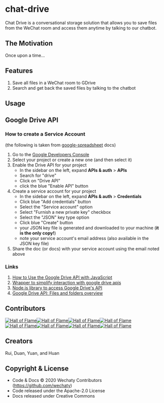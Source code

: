 # chat-drive

Chat Drive is a conversational storage solution that allows you to save files from the WeChat room and access them anytime by talking to our chatbot.

## The Motivation

Once upon a time...

## Features

1. Save all files in a WeChat room to GDrive
1. Search and get back the saved files by talking to the chatbot

## Usage

## Google Drive API

### How to create a Service Account

(the following is taken from [google-spreadsheet](https://www.npmjs.com/package/google-spreadsheet) docs)

1. Go to the [Google Developers Console](https://console.developers.google.com/project)
2. Select your project or create a new one (and then select it)
3. Enable the Drive API for your project
    - In the sidebar on the left, expand **APIs & auth** > **APIs**
    - Search for "drive"
    - Click on "Drive API"
    - click the blue "Enable API" button
4. Create a service account for your project
    - In the sidebar on the left, expand **APIs & auth** > **Credentials**
    - Click blue "Add credentials" button
    - Select the "Service account" option
    - Select "Furnish a new private key" checkbox
    - Select the "JSON" key type option
    - Click blue "Create" button
    - your JSON key file is generated and downloaded to your machine (**it is the only copy!**)
    - note your service account's email address (also available in the JSON key file)
5. Share the doc (or docs) with your service account using the email noted above

### Links

1. [How to Use the Google Drive API with JavaScript](https://medium.com/@bretcameron/how-to-use-the-google-drive-api-with-javascript-57a6cc9e5262)
1. [Wrapper to simplify interaction with google drive apis](https://github.com/rainabba/node-cloudfs-drive)
1. [Node.js library to access Google Drive's API](https://github.com/niftylettuce/node-google-drive)
1. [Google Drive API: Files and folders overview](https://developers.google.com/drive/api/v3/about-files#file_organization)

## Contributors

[![Hall of Flame](https://sourcerer.io/fame/huan/wechaty/chat-drive/images/0)](https://sourcerer.io/fame/huan/wechaty/chat-drive/links/0)[![Hall of Flame](https://sourcerer.io/fame/huan/wechaty/chat-drive/images/1)](https://sourcerer.io/fame/huan/wechaty/chat-drive/links/1)[![Hall of Flame](https://sourcerer.io/fame/huan/wechaty/chat-drive/images/2)](https://sourcerer.io/fame/huan/wechaty/chat-drive/links/2)[![Hall of Flame](https://sourcerer.io/fame/huan/wechaty/chat-drive/images/3)](https://sourcerer.io/fame/huan/wechaty/chat-drive/links/3)[![Hall of Flame](https://sourcerer.io/fame/huan/wechaty/chat-drive/images/4)](https://sourcerer.io/fame/huan/wechaty/chat-drive/links/4)[![Hall of Flame](https://sourcerer.io/fame/huan/wechaty/chat-drive/images/5)](https://sourcerer.io/fame/huan/wechaty/chat-drive/links/5)[![Hall of Flame](https://sourcerer.io/fame/huan/wechaty/chat-drive/images/6)](https://sourcerer.io/fame/huan/wechaty/chat-drive/links/6)[![Hall of Flame](https://sourcerer.io/fame/huan/wechaty/chat-drive/images/7)](https://sourcerer.io/fame/huan/wechaty/chat-drive/links/7)

## Creators

Rui, Duan, Yuan, and Huan

## Copyright & License

- Code & Docs © 2020 Wechaty Contributors (<https://github.com/wechaty>)
- Code released under the Apache-2.0 License
- Docs released under Creative Commons

